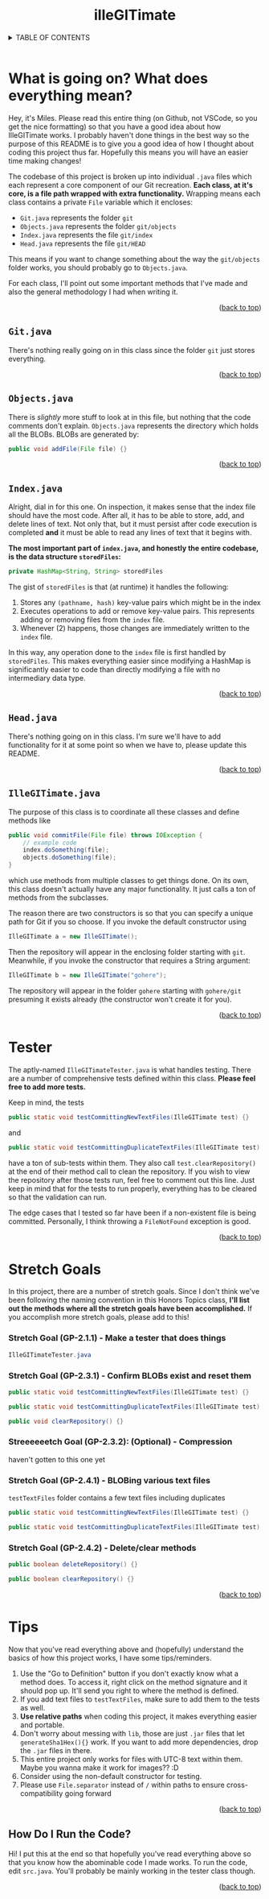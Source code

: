 <!-- Improved compatibility of back to top link: See: https://github.com/othneildrew/Best-README-Template/pull/73 -->

<a id="readme-top"></a>

<!--
*** Thanks for checking out the Best-README-Template. If you have a suggestion
*** that would make this better, please fork the repo and create a pull request
*** or simply open an issue with the tag "enhancement".
*** Don't forget to give the project a star!
*** Thanks again! Now go create something AMAZING! :D
-->

<!-- PROJECT LOGO -->
<br />
<div align="center">

  <h1 align="center">illeGITimate</h1>

</div> 

<!-- TABLE OF CONTENTS -->
<details>
  <summary>TABLE OF CONTENTS</summary>
  <ol>
    <li>
      <a href="#what-is-going-on-what-does-everything-mean">What is going on? What does everything mean?
      </a>
      <ul>
        <li><a href="#gitjava">Git.java</a></li>
        <li><a href="#objectsjava">Objects.java</a></li>
        <li><a href="#indexjava">Index.java</a></li>
        <li><a href="#headjava">Head.java</a></li>
        <li><a href="#illegitimatejava">IlleGITimate.java</a></li>
      </ul>
    </li>
    <li><a href="#tester">Tester</a></li>
    <li>
      <a href="#stretch-goals">Stretch Goals</a>
    </li>
    <li><a href="#tips">Tips</a></li>
    <li><a href="#how-do-i-run-the-code">How do I run the code?</a></li>
  </ol>
</details>

<br>

<!-- ABOUT THE PROJECT -->

# What is going on? What does everything mean?

Hey, it's Miles. Please read this entire thing (on Github, not VSCode, so you get the nice formatting) so that you have a good idea about how IlleGITimate works. I probably haven't done things in the best way so the purpose of this README is to give you a good idea of how I thought about coding this project thus far. Hopefully this means you will have an easier time making changes! 

The codebase of this project is broken up into individual `.java` files which each represent a core component of our Git recreation. **Each class, at it's core, is a file path wrapped with extra functionality.** Wrapping means each class contains a private `File` variable which it encloses:

- `Git.java` represents the folder `git`
- `Objects.java` represents the folder `git/objects`
- `Index.java` represents the file `git/index`
- `Head.java` represents the file `git/HEAD`

This means if you want to change something about the way the `git/objects` folder works, you should probably go to `Objects.java`. 

For each class, I'll point out some important methods that I've made and also the general methodology I had when writing it. 

<p align="right">(<a href="#readme-top">back to top</a>)</p>

## ```Git.java```

There's nothing really going on in this class since the folder `git` just stores everything.

<p align="right">(<a href="#readme-top">back to top</a>)</p>

## ```Objects.java```

There is *slightly* more stuff to look at in this file, but nothing that the code comments don't explain. `Objects.java` represents the directory which holds all the BLOBs. BLOBs are generated by: 
```java 
public void addFile(File file) {}
```
<p align="right">(<a href="#readme-top">back to top</a>)</p>

## ```Index.java```

Alright, dial in for this one. On inspection, it makes sense that the index file should have the most code. After all, it has to be able to store, add, and delete lines of text. Not only that, but it must persist after code execution is completed **and** it must be able to read any lines of text that it begins with.

**The most important part of `index.java`, and honestly the entire codebase, is the data structure `storedFiles`:**

```java
private HashMap<String, String> storedFiles
```

The gist of `storedFiles` is that (at runtime) it handles the following:
1. Stores any `(pathname, hash)` key-value pairs which might be in the index
2. Executes operations to add or remove key-value pairs. This represents adding or removing files from the `index` file.
3. Whenever (2) happens, those changes are immediately written to the `index` file.

In this way, any operation done to the `index` file is first handled by `storedFiles`. This makes everything easier since modifying a HashMap is significantly easier to code than directly modifying a file with no intermediary data type. 

<p align="right">(<a href="#readme-top">back to top</a>)</p>

## ```Head.java```

There's nothing going on in this class. I'm sure we'll have to add functionality for it at some point so when we have to, please update this README.

<p align="right">(<a href="#readme-top">back to top</a>)</p>

## ```IlleGITimate.java```

The purpose of this class is to coordinate all these classes and define methods like 

```java
public void commitFile(File file) throws IOException {
    // example code
    index.doSomething(file);
    objects.doSomething(file);
} 
```

which use methods from multiple classes to get things done. On its own, this class doesn't actually have any major functionality. It just calls a ton of methods from the subclasses. 

The reason there are two constructors is so that you can specify a unique path for Git if you so choose. If you invoke the default constructor using 

```java
IlleGITimate a = new IlleGITimate();
```

Then the repository will appear in the enclosing folder starting with `git`. Meanwhile, if you invoke the constructor that requires a String argument:

```java
IlleGITimate b = new IlleGITimate("gohere");
```

The repository will appear in the folder `gohere` starting with `gohere/git` presuming it exists already (the constructor won't create it for you).

<p align="right">(<a href="#readme-top">back to top</a>)</p>

# Tester

The aptly-named `IlleGITimateTester.java` is what handles testing. There are a number of comprehensive tests defined within this class. **Please feel free to add more tests.**

Keep in mind, the tests 

```java 
public static void testCommittingNewTextFiles(IlleGITimate test) {}
```

and 

```java 
public static void testCommittingDuplicateTextFiles(IlleGITimate test) {}
```

have a ton of sub-tests within them. They also call `test.clearRepository()` at the end of their method call to clean the repository. If you wish to view the repository after those tests run, feel free to comment out this line. Just keep in mind that for the tests to run properly, everything has to be cleared so that the validation can run. 

The edge cases that I tested so far have been if a non-existent file is being committed. Personally, I think throwing a `FileNotFound` exception is good.

<p align="right">(<a href="#readme-top">back to top</a>)</p>

# Stretch Goals

In this project, there are a number of stretch goals. Since I don't think we've been following the naming convention in this Honors Topics class, **I'll list out the methods where all the stretch goals have been accomplished.** If you accomplish more stretch goals, please add to this!

### Stretch Goal (GP-2.1.1) - Make a tester that does things
```java
IlleGITimateTester.java
```

### Stretch Goal (GP-2.3.1) - Confirm BLOBs exist and reset them
```java
public static void testCommittingNewTextFiles(IlleGITimate test) {}

public static void testCommittingDuplicateTextFiles(IlleGITimate test) {}
```
```java
public void clearRepository() {}
```

### Streeeeeetch Goal (GP-2.3.2): (Optional) - Compression

haven't gotten to this one yet

### Stretch Goal (GP-2.4.1) - BLOBing various text files
```testTextFiles``` folder contains a few text files including duplicates
```java
public static void testCommittingNewTextFiles(IlleGITimate test) {}

public static void testCommittingDuplicateTextFiles(IlleGITimate test) {}
```
### Stretch Goal (GP-2.4.2) - Delete/clear methods
```java
public boolean deleteRepository() {}

public boolean clearRepository() {}
```

<p align="right">(<a href="#readme-top">back to top</a>)</p>

# Tips

Now that you've read everything above and (hopefully) understand the basics of how this project works, I have some tips/reminders.

1. Use the "Go to Definition" button if you don't exactly know what a method does. To access it, right click on the method signature and it should pop up. It'll send you right to where the method is defined.
2. If you add text files to `testTextFiles`, make sure to add them to the tests as well. 
3. **Use relative paths** when coding this project, it makes everything easier and portable.
4. Don't worry about messing with `lib`, those are just `.jar` files that let `generateSha1Hex(){}` work. If you want to add more dependencies, drop the `.jar` files in there.
5. This entire project only works for files with UTC-8 text within them. Maybe you wanna make it work for images?? :D
6. Consider using the non-default constructor for testing.
7. Please use `File.separator` instead of `/` within paths to ensure cross-compatibility going forward

<p align="right">(<a href="#readme-top">back to top</a>)</p>

## How Do I Run the Code?

Hi! I put this at the end so that hopefully you've read everything above so that you know how the abominable code I made works. To run the code, edit ```src.java```. You'll probably be mainly working in the tester class though.

<p align="right">(<a href="#readme-top">back to top</a>)</p>
